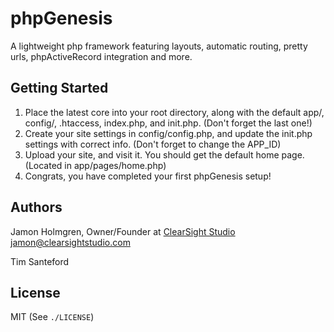 phpGenesis
==========

A lightweight php framework featuring layouts, automatic routing, pretty urls, phpActiveRecord integration and more.

Getting Started
---------------

1. Place the latest core into your root directory, along with the default app/, config/, .htaccess, index.php, and init.php. (Don't forget the last one!)
2. Create your site settings in config/config.php, and update the init.php settings with correct info. (Don't forget to change the APP_ID)
3. Upload your site, and visit it. You should get the default home page. (Located in app/pages/home.php)
4. Congrats, you have completed your first phpGenesis setup!


Authors
-------

Jamon Holmgren, Owner/Founder at [ClearSight Studio](http://clearsightstudio.com)
  jamon@clearsightstudio.com

Tim Santeford

License
-------

MIT (See `./LICENSE`)
